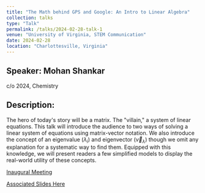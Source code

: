 ```yaml
---
title: "The Math behind GPS and Google: An Intro to Linear Algebra"
collection: talks
type: "Talk"
permalink: /talks/2024-02-28-talk-1
venue: "University of Virginia, STEM Communication"
date: 2024-02-28
location: "Charlottesville, Virginia"
---
```


## Speaker: Mohan Shankar
c/o 2024, Chemistry
## Description:
The hero of today's story will be a matrix. The "villain," a system of linear equations. This talk will introduce the audience to two ways of solving a linear system of equations using matrix-vector notation. We also introduce the concept of an eigenvalue $(\lambda_i )$ and eigenvector $(\vec{v}_{\lambda})$ though we omit any explanation for a systematic way to find them. Equipped with this knowledge, we will present readers a few simplified models to display the real-world utility of these concepts.

[Inaugural Meeting](http://stemforvirginia.github.io/welcome/linalg.html)

[Associated Slides Here](http://stemforvirginia.github.io/files/stemm_comm1.pdf)
